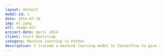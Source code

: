 ```yaml
---
layout: default
modal-id: 1
date: 2014-07-18
img: ml.jpeg
alt: image-alt
project-date: April 2014
client: Start Bootstrap
category: Machine Learning in Python
description: I trained a machine learning model in TensorFlow to give realistic horoscopes for users. Embedding the model in the backend and serving it via the web I created www.astrologia.ca, a free horoscope service that's both entertaining and an interesting application of machine learning, python and web programming.
---
```

